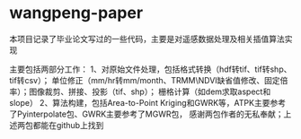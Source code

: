 # wangpeng-paper

本项目记录了毕业论文写过的一些代码，主要是对遥感数据处理及相关插值算法实现

主要包括两部分工作：
1、对原始文件处理，包括格式转换（hdf转tif、tif转shp、tif转csv）；
单位修正（mm/hr转mm/month、TRMM\NDVI缺省值修改、固定倍率）；图像裁剪、拼接、投影（tif、shp）；
栅格计算（如dem求取aspect和slope）
2、算法构建，包括Area-to-Point Kriging和GWRK等，ATPK主要参考了Pyinterpolate包、GWRK主要参考了MGWR包，
感谢两包作者的无私奉献；上述两包都能在github上找到
